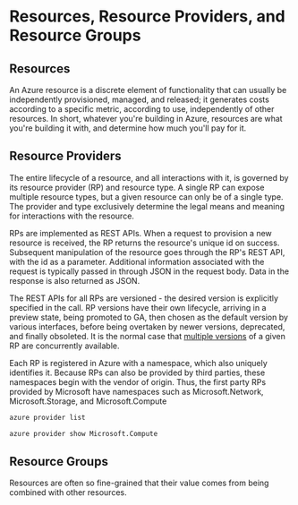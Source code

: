 Resources, Resource Providers, and Resource Groups
==================================================

## Resources

An Azure resource is a discrete element of functionality that can usually
be independently provisioned, managed, and released; it generates costs
according to a specific metric, according to use, independently of other
resources.  In short, whatever you're building in Azure, resources are
what you're building it with, and determine how much you'll pay for it.

## Resource Providers

The entire lifecycle of a resource, and all interactions with it,
is governed by its resource provider (RP) and resource type.  A single 
RP can expose multiple resource types, but a given resource can only be
of a single type.  The provider and type exclusively determine the
legal means and meaning for interactions with the resource.

RPs are implemented as REST APIs.  When a request to provision a new
resource is received, the RP returns the resource's unique id on success.
Subsequent manipulation of the resource goes through the RP's REST API,
with the id as a parameter.  Additional information associated with the
request is typically passed in through JSON in the request body.  Data
in the response is also returned as JSON.

The REST APIs for all RPs are versioned - the desired version is explicitly
specified in the call.  RP versions have their own lifecycle, arriving in
a preview state, being promoted to GA, then chosen as the default
version by various interfaces, before being overtaken by newer versions,
deprecated, and finally obsoleted.  It is the normal case that [multiple
versions](debugging.md) of a given RP are concurrently available.

Each RP is registered in Azure with a namespace, which also uniquely
identifies it.  Because RPs can also be provided by third parties, these
namespaces begin with the vendor of origin.  Thus, the first party RPs
provided by Microsoft have namespaces such as Microsoft.Network,
Microsoft.Storage, and Microsoft.Compute

```bash
azure provider list
```

```bash
azure provider show Microsoft.Compute
```

## Resource Groups

Resources are often so fine-grained that their value comes from 
being combined with other resources.
